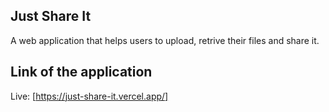 ## Just Share It
A web application that helps users to upload, retrive their files and share it.

## Link of the application
Live: [https://just-share-it.vercel.app/]

